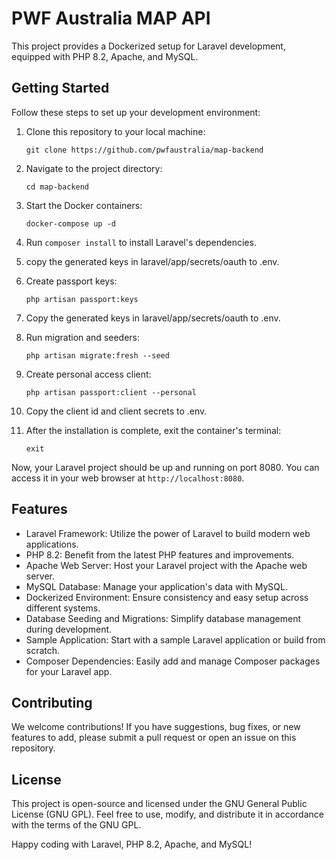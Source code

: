 # PWF Australia MAP API

This project provides a Dockerized setup for Laravel development, equipped with PHP 8.2, Apache, and MySQL.

## Getting Started

Follow these steps to set up your development environment:

1. Clone this repository to your local machine:
   ```
   git clone https://github.com/pwfaustralia/map-backend
   ```
2. Navigate to the project directory:

   ```
   cd map-backend
   ```

3. Start the Docker containers:

   ```
   docker-compose up -d
   ```

4. Run `composer install` to install Laravel's dependencies.

5. copy the generated keys in laravel/app/secrets/oauth to .env.

6. Create passport keys:

   ```
   php artisan passport:keys
   ```

7. Copy the generated keys in laravel/app/secrets/oauth to .env.

8. Run migration and seeders:

   ```
   php artisan migrate:fresh --seed
   ```

9. Create personal access client:

   ```
   php artisan passport:client --personal
   ```

10. Copy the client id and client secrets to .env.

11. After the installation is complete, exit the container's terminal:
    ```
    exit
    ```

Now, your Laravel project should be up and running on port 8080. You can access it in your web browser at `http://localhost:8080`.

## Features

- Laravel Framework: Utilize the power of Laravel to build modern web applications.
- PHP 8.2: Benefit from the latest PHP features and improvements.
- Apache Web Server: Host your Laravel project with the Apache web server.
- MySQL Database: Manage your application's data with MySQL.
- Dockerized Environment: Ensure consistency and easy setup across different systems.
- Database Seeding and Migrations: Simplify database management during development.
- Sample Application: Start with a sample Laravel application or build from scratch.
- Composer Dependencies: Easily add and manage Composer packages for your Laravel app.

## Contributing

We welcome contributions! If you have suggestions, bug fixes, or new features to add, please submit a pull request or open an issue on this repository.

## License

This project is open-source and licensed under the GNU General Public License (GNU GPL). Feel free to use, modify, and distribute it in accordance with the terms of the GNU GPL.

Happy coding with Laravel, PHP 8.2, Apache, and MySQL!

